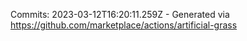 Commits: 2023-03-12T16:20:11.259Z - Generated via https://github.com/marketplace/actions/artificial-grass
<br>
